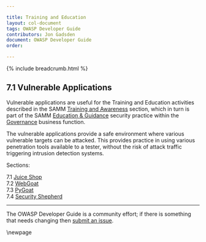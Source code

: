 ```yaml
---

title: Training and Education
layout: col-document
tags: OWASP Developer Guide
contributors: Jon Gadsden
document: OWASP Developer Guide
order:

---
```


{% include breadcrumb.html %}

## 7.1 Vulnerable Applications

Vulnerable applications are useful for the Training and Education activities
described in the SAMM [Training and Awareness][sammgegta] section,
which in turn is part of the SAMM [Education & Guidance][sammgeg] security practice
within the [Governance][sammg] business function.

The vulnerable applications provide a safe environment where various vulnerable targets can be attacked.
This provides practice in using various penetration tools available to a tester,
without the risk of attack traffic triggering intrusion detection systems.

Sections:

7.1 [Juice Shop](#juice-shop)  
7.2 [WebGoat](#webgoat)  
7.3 [PyGoat](#pygoat)  
7.4 [Security Shepherd](#security-shepherd)  

----

The OWASP Developer Guide is a community effort; if there is something that needs changing then [submit an issue][issue090100].

[issue090100]: https://github.com/OWASP/www-project-developer-guide/issues/new?labels=enhancement&template=request.md&title=Update:%2009-training-education/01-vulnerable-apps/00-toc
[sammg]: https://owaspsamm.org/model/governance/
[sammgeg]: https://owaspsamm.org/model/governance/education-and-guidance/
[sammgegta]: https://owaspsamm.org/model/governance/education-and-guidance/stream-a/

\newpage

